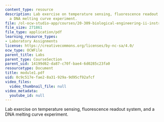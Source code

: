 ```yaml
---
content_type: resource
description: Lab exercise on temperature sensing, fluorescence readout system, and
  a DNA melting curve experiment.
file: /ol-ocw-studio-app/courses/20-309-biological-engineering-ii-instrumentation-and-measurement-fall-2006/0c9c517efae28a31929a9d95cf92afcf_module1.pdf
file_size: 271861
file_type: application/pdf
learning_resource_types:
- Laboratory Assignments
license: https://creativecommons.org/licenses/by-nc-sa/4.0/
ocw_type: OCWFile
parent_title: Labs
parent_type: CourseSection
parent_uid: 14199d62-da87-c70f-bae4-6d0285c23fa0
resourcetype: Document
title: module1.pdf
uid: 0c9c517e-fae2-8a31-929a-9d95cf92afcf
video_files:
  video_thumbnail_file: null
video_metadata:
  youtube_id: null
---
```

Lab exercise on temperature sensing, fluorescence readout system, and a DNA melting curve experiment.